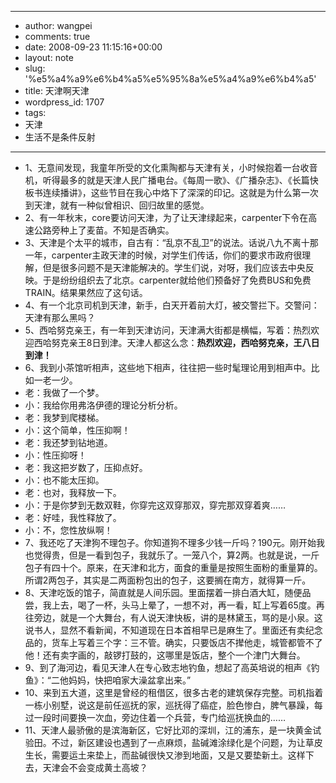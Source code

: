 - --
- author: wangpei
- comments: true
- date: 2008-09-23 11:15:16+00:00
- layout: note
- slug: '%e5%a4%a9%e6%b4%a5%e5%95%8a%e5%a4%a9%e6%b4%a5'
- title: 天津啊天津
- wordpress_id: 1707
- tags:
- 天津
- 生活不是条件反射
- --
- 1、无意间发现，我童年所受的文化熏陶都与天津有关，小时候抱着一台收音机，听得最多的就是天津人民广播电台。《每周一歌》、《广播杂志》、《长篇快板书连续播讲》，这些节目在我心中烙下了深深的印记。这就是为什么第一次到天津，就有一种似曾相识、回归故里的感觉。
- 2、有一年秋末，core要访问天津，为了让天津绿起来，carpenter下令在高速公路旁种上了麦苗。不知是否确实。
- 3、天津是个太平的城市，自古有：“乱京不乱卫”的说法。话说八九不离十那一年，carpenter主政天津的时候，对学生们传话，你们的要求市政府很理解，但是很多问题不是天津能解决的。学生们说，对呀，我们应该去中央反映。于是纷纷组织去了北京。carpenter就给他们预备好了免费BUS和免费TRAIN。结果果然应了这句话。
- 4、有一个北京司机到天津，新手，白天开着前大灯，被交警拦下。交警问：天津有那么黑吗？
- 5、西哈努克亲王，有一年到天津访问，天津满大街都是横幅，写着：热烈欢迎西哈努克亲王8日到津。天津人都这么念：**热烈欢迎，西哈努克亲，王八日到津！**
- 6、我到小茶馆听相声，这些地下相声，往往把一些时髦理论用到相声中。比如一老一少。
- 老：我做了一个梦。
- 小：我给你用弗洛伊德的理论分析分析。
- 老：我梦到爬楼梯。
- 小：这个简单，性压抑啊！
- 老：我还梦到钻地道。
- 小：性压抑呀！
- 老：我这把岁数了，压抑点好。
- 小：也不能太压抑。
- 老：也对，我释放一下。
- 小：于是你梦到无数双鞋，你穿完这双穿那双，穿完那双穿着爽……
- 老：好哇，我性释放了。
- 小：不，您性放纵啊！
- 7、我还吃了天津狗不理包子。你知道狗不理多少钱一斤吗？190元。刚开始我也觉得贵，但是一看到包子，我就乐了。一笼八个，算2两。也就是说，一斤包子有四十个。原来，在天津和北方，面食的重量是按照生面粉的重量算的。所谓2两包子，其实是二两面粉包出的包子，这要搁在南方，就得算一斤。
- 8、天津吃饭的馆子，简直就是人间乐园。里面摆着一排白酒大缸，随便品尝，我上去，喝了一杯，头马上晕了，一想不对，再一看，缸上写着65度。再往旁边，就是一个大舞台，有人说天津快板，讲的是林黛玉，骂的是小泉。这说书人，显然不看新闻，不知道现在日本首相早已是麻生了。里面还有卖纪念品的，货车上写着三个字：三不管。确实，只要饭店不撵他走，城管都管不了他！还有卖字画的，敲锣打鼓的，这哪里是饭店，整个一个津门大舞台。
- 9、到了海河边，看见天津人在专心致志地钓鱼，想起了高英培说的相声《钓鱼》：“二他妈妈，快把咱家大澡盆拿出来。”
- 10、来到五大道，这里是曾经的租借区，很多古老的建筑保存完整。司机指着一栋小别墅，说这是前任巡抚的家，巡抚得了癌症，脸色惨白，脾气暴躁，每过一段时间要换一次血，旁边住着一个兵营，专门给巡抚换血的……
- 11、天津人最骄傲的是滨海新区，它好比邓的深圳，江的浦东，是一块黄金试验田。不过，新区建设也遇到了一点麻烦，盐碱滩涂绿化是个问题，为让草皮生长，需要运土来垫上，而盐碱很快又渗到地面，又是又要垫新土。这样下去，天津会不会变成黄土高坡？
